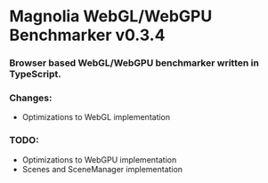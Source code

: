 # Magnolia WebGL/WebGPU Benchmarker v0.3.4
### Browser based WebGL/WebGPU benchmarker written in TypeScript.

### Changes:
- Optimizations to WebGL implementation

### TODO:
- Optimizations to WebGPU implementation
- Scenes and SceneManager implementation